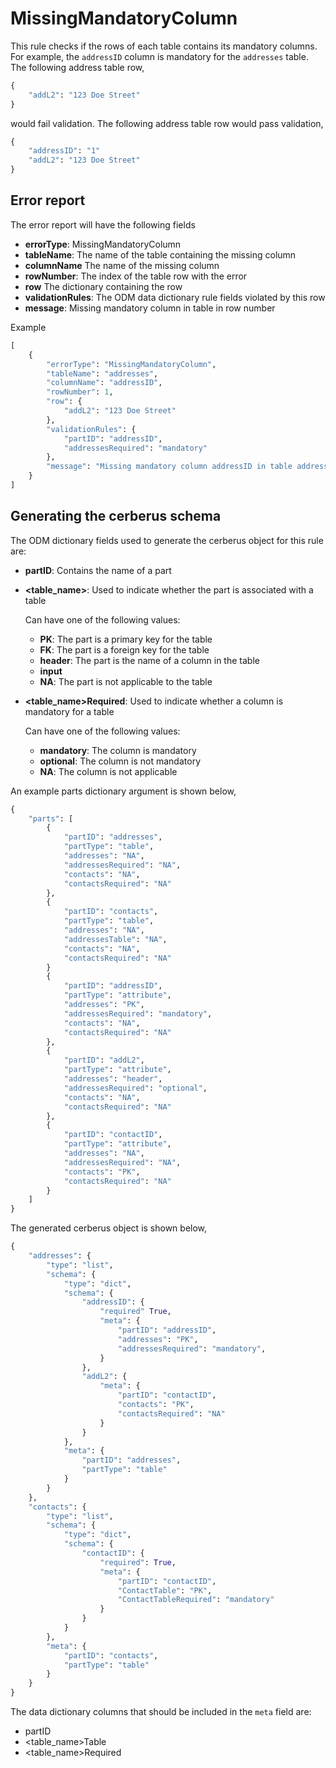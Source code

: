 # MissingMandatoryColumn

This rule checks if the rows of each table contains its mandatory columns. For example, the `addressID` column is mandatory for the `addresses` table. The following address table row,

```python
{
    "addL2": "123 Doe Street"
}
```

would fail validation. The following address table row would pass validation,

```python
{
    "addressID": "1"
    "addL2": "123 Doe Street"
}
```

## Error report

The error report will have the following fields

* **errorType**: MissingMandatoryColumn
* **tableName**: The name of the table containing the missing column
* **columnName** The name of the missing column
* **rowNumber**: The index of the table row with the error
* **row** The dictionary containing the row
* **validationRules**: The ODM data dictionary rule fields violated by this row
* **message**: Missing mandatory column <columnName> in table <tableName> in row number <rowIndex>

Example

```python
[
    {
        "errorType": "MissingMandatoryColumn",
        "tableName": "addresses",
        "columnName": "addressID",
        "rowNumber": 1,
        "row": {
            "addL2": "123 Doe Street"
        },
        "validationRules": {
            "partID": "addressID",
            "addressesRequired": "mandatory"
        },
        "message": "Missing mandatory column addressID in table addresses in row number 1"
    }
]
```

## Generating the cerberus schema

The ODM dictionary fields used to generate the cerberus object for this rule are:

* **partID**: Contains the name of a part
* **<table_name>**: Used to indicate whether the part is associated with a table
    
    Can have one of the following values:
    * **PK**: The part is a primary key for the table
    * **FK**: The part is a foreign key for the table
    * **header**: The part is the name of a column in the table
    * **input**
    * **NA**: The part is not applicable to the table
* **<table_name>Required**: Used to indicate whether a column is mandatory for a table

    Can have one of the following values:
    * **mandatory**: The column is mandatory
    * **optional**: The column is not mandatory
    * **NA**: The column is not applicable

An example parts dictionary argument is shown below,

```python
{
    "parts": [
        {
            "partID": "addresses",
            "partType": "table",
            "addresses": "NA",
            "addressesRequired": "NA",
            "contacts": "NA",
            "contactsRequired": "NA"
        },
        {
            "partID": "contacts",
            "partType": "table",
            "addresses": "NA",
            "addressesTable": "NA",
            "contacts": "NA",
            "contactsRequired": "NA"
        }
        {
            "partID": "addressID",
            "partType": "attribute",
            "addresses": "PK",
            "addressesRequired": "mandatory",
            "contacts": "NA",
            "contactsRequired": "NA"
        },
        {
            "partID": "addL2",
            "partType": "attribute",
            "addresses": "header",
            "addressesRequired": "optional",
            "contacts": "NA",
            "contactsRequired": "NA"
        },
        {
            "partID": "contactID",
            "partType": "attribute",
            "addresses": "NA",
            "addressesRequired": "NA",
            "contacts": "PK",
            "contactsRequired": "NA"
        }
    ]
}
```

The generated cerberus object is shown below,

```python
{
    "addresses": {
        "type": "list",
        "schema": {
            "type": "dict",
            "schema": {
                "addressID": {
                    "required" True,
                    "meta": {
                        "partID": "addressID",
                        "addresses": "PK",
                        "addressesRequired": "mandatory",
                    }
                },
                "addL2": {
                    "meta": {
                        "partID": "contactID",
                        "contacts": "PK",
                        "contactsRequired": "NA"
                    }
                }
            },
            "meta": {
                "partID": "addresses",
                "partType": "table"
            }
        }
    },
    "contacts": {
        "type": "list",
        "schema": {
            "type": "dict",
            "schema": {
                "contactID": {
                    "required": True,
                    "meta": {
                        "partID": "contactID",
                        "ContactTable": "PK",
                        "ContactTableRequired": "mandatory"
                    }
                }
            }
        },
        "meta": {
            "partID": "contacts",
            "partType": "table"
        }
    }
}
```

The data dictionary columns that should be included in the `meta` field are:
* partID
* <table_name>Table
* <table_name>Required